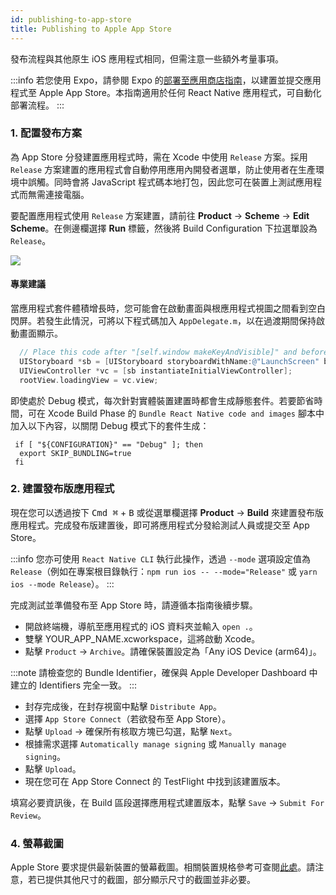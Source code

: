 ```yaml
---
id: publishing-to-app-store
title: Publishing to Apple App Store
---
```


發布流程與其他原生 iOS 應用程式相同，但需注意一些額外考量事項。

:::info
若您使用 Expo，請參閱 Expo 的[部署至應用商店指南](https://docs.expo.dev/distribution/app-stores/)，以建置並提交應用程式至 Apple App Store。本指南適用於任何 React Native 應用程式，可自動化部署流程。
:::

### 1. 配置發布方案

為 App Store 分發建置應用程式時，需在 Xcode 中使用 `Release` 方案。採用 `Release` 方案建置的應用程式會自動停用應用內開發者選單，防止使用者在生產環境中誤觸。同時會將 JavaScript 程式碼本地打包，因此您可在裝置上測試應用程式而無需連接電腦。

要配置應用程式使用 `Release` 方案建置，請前往 **Product** → **Scheme** → **Edit Scheme**。在側邊欄選擇 **Run** 標籤，然後將 Build Configuration 下拉選單設為 `Release`。

![](/docs/assets/ConfigureReleaseScheme.png)

#### 專業建議

當應用程式套件體積增長時，您可能會在啟動畫面與根應用程式視圖之間看到空白閃屏。若發生此情況，可將以下程式碼加入 `AppDelegate.m`，以在過渡期間保持啟動畫面顯示。

```objectivec
  // Place this code after "[self.window makeKeyAndVisible]" and before "return YES;"
  UIStoryboard *sb = [UIStoryboard storyboardWithName:@"LaunchScreen" bundle:nil];
  UIViewController *vc = [sb instantiateInitialViewController];
  rootView.loadingView = vc.view;
```

即使處於 Debug 模式，每次針對實體裝置建置時都會生成靜態套件。若要節省時間，可在 Xcode Build Phase 的 `Bundle React Native code and images` 腳本中加入以下內容，以關閉 Debug 模式下的套件生成：

```shell
 if [ "${CONFIGURATION}" == "Debug" ]; then
  export SKIP_BUNDLING=true
 fi
```

### 2. 建置發布版應用程式

現在您可以透過按下 <kbd>Cmd ⌘</kbd> + <kbd>B</kbd> 或從選單欄選擇 **Product** → **Build** 來建置發布版應用程式。完成發布版建置後，即可將應用程式分發給測試人員或提交至 App Store。

:::info
您亦可使用 `React Native CLI` 執行此操作，透過 `--mode` 選項設定值為 `Release`（例如在專案根目錄執行：`npm run ios -- --mode="Release"` 或 `yarn ios --mode Release`）。
:::

完成測試並準備發布至 App Store 時，請遵循本指南後續步驟。

- 開啟終端機，導航至應用程式的 iOS 資料夾並輸入 `open .`。
- 雙擊 YOUR_APP_NAME.xcworkspace，這將啟動 Xcode。
- 點擊 `Product` → `Archive`。請確保裝置設定為「Any iOS Device (arm64)」。

:::note
請檢查您的 Bundle Identifier，確保與 Apple Developer Dashboard 中建立的 Identifiers 完全一致。
:::

- 封存完成後，在封存視窗中點擊 `Distribute App`。
- 選擇 `App Store Connect`（若欲發布至 App Store）。
- 點擊 `Upload` → 確保所有核取方塊已勾選，點擊 `Next`。
- 根據需求選擇 `Automatically manage signing` 或 `Manually manage signing`。
- 點擊 `Upload`。
- 現在您可在 App Store Connect 的 TestFlight 中找到該建置版本。

填寫必要資訊後，在 Build 區段選擇應用程式建置版本，點擊 `Save` → `Submit For Review`。

### 4. 螢幕截圖

Apple Store 要求提供最新裝置的螢幕截圖。相關裝置規格參考可查閱[此處](https://developer.apple.com/help/app-store-connect/reference/screenshot-specifications/)。請注意，若已提供其他尺寸的截圖，部分顯示尺寸的截圖並非必要。